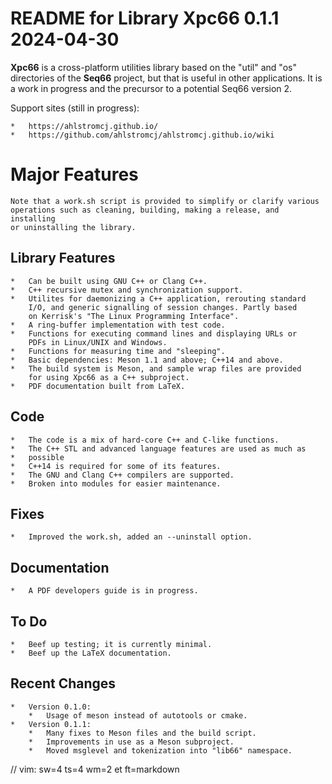 # README for Library Xpc66 0.1.1 2024-04-30

__Xpc66__ is a cross-platform utilities library based on the "util" and "os"
directories of the __Seq66__ project, but that is useful in other applications.
It is a work in progress and the precursor to a potential Seq66 version 2.

Support sites (still in progress):

    *   https://ahlstromcj.github.io/
    *   https://github.com/ahlstromcj/ahlstromcj.github.io/wiki

# Major Features

    Note that a work.sh script is provided to simplify or clarify various
    operations such as cleaning, building, making a release, and installing
    or uninstalling the library.

##  Library Features

    *   Can be built using GNU C++ or Clang C++.
    *   C++ recursive mutex and synchronization support.
    *   Utilites for daemonizing a C++ application, rerouting standard
        I/O, and generic signalling of session changes. Partly based
        on Kerrisk's "The Linux Programming Interface".
    *   A ring-buffer implementation with test code.
    *   Functions for executing command lines and displaying URLs or
        PDFs in Linux/UNIX and Windows.
    *   Functions for measuring time and "sleeping".
    *   Basic dependencies: Meson 1.1 and above; C++14 and above.
    *   The build system is Meson, and sample wrap files are provided
        for using Xpc66 as a C++ subproject.
    *   PDF documentation built from LaTeX.

##  Code

    *   The code is a mix of hard-core C++ and C-like functions.
    *   The C++ STL and advanced language features are used as much as
    *   possible
    *   C++14 is required for some of its features.
    *   The GNU and Clang C++ compilers are supported.
    *   Broken into modules for easier maintenance.

##  Fixes

    *   Improved the work.sh, added an --uninstall option.

##  Documentation

    *   A PDF developers guide is in progress.

## To Do

    *   Beef up testing; it is currently minimal.
    *   Beef up the LaTeX documentation.

## Recent Changes

    *   Version 0.1.0:
        *   Usage of meson instead of autotools or cmake.
    *   Version 0.1.1:
        *   Many fixes to Meson files and the build script.
        *   Improvements in use as a Meson subproject.
        *   Moved msglevel and tokenization into "lib66" namespace.

// vim: sw=4 ts=4 wm=2 et ft=markdown
